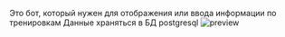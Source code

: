 Это бот, который нужен для отображения или ввода информации по тренировкам
Данные храняться в БД postgresql
![preview](https://github.com/AleksanderGos/bot_sports_assistant/blob/main/bot_for_sport.gif)
